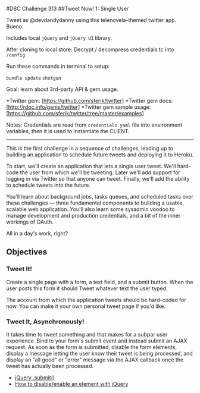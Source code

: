 #DBC Challenge 313
##Tweet Now! 1: Single User

Tweet as @devdandydanny using this telenovela-themed twitter app. Bueno.

Includes local `jQuery` and `jQuery UI` library.

After cloning to local store:
Decrypt / decompress credentials.tc into `/config`

Run these commands in terminal to setup:

`bundle update`
`shotgun`

Goal: learn about 3rd-party API & gem usage.

*Twitter gem: [https://github.com/sferik/twitter]
*Twitter gem docs: [http://rdoc.info/gems/twitter]
*Twitter gem sample usage: [https://github.com/sferik/twitter/tree/master/examples]

Notes:
Credentials are read from `credentials.yaml` file into environment variables, then it is used to instantiate the CLIENT.

<hr>

<div class='tab-pane active' id='objectives'>
<p>This is the first challenge in a sequence of challenges, leading up to building an application to schedule future tweets and deploying it to Heroku.</p>

<p>To start, we&#39;ll create an application that lets a single user tweet. We&#39;ll hard-code the user from which we&#39;ll be tweeting.  Later we&#39;ll add support for logging in via Twitter so that anyone can tweet.  Finally, we&#39;ll add the ability to schedule tweets into the future.</p>

<p>You&#39;ll learn about background jobs, tasks queues, and scheduled tasks over these challenges &mdash; three fundamental components to building a usable, scalable web application.  You&#39;ll also learn some sysadmin voodoo to manage development and production credentials, and a bit of the inner workings of OAuth.</p>

<p>All in a day&#39;s work, right?</p>

<h2 id="toc_0">Objectives</h2>

<h3 id="toc_1">Tweet It!</h3>

<p>Create a single page with a form, a text field, and a submit button.  When the user posts this form it should Tweet whatever text the user typed.</p>

<p>The account from which the application tweets should be hard-coded for now.  You can make it your own personal tweet page if you&#39;d like.</p>

<h3 id="toc_2">Tweet It, Asynchronously!</h3>

<p>It takes time to tweet something and that makes for a subpar user experience.  Bind to your form&#39;s submit event and instead submit an AJAX request.  As soon as the form is submitted, disable the form elements, display a message letting the user know their tweet is being processed, and display an &quot;all good&quot; or &quot;error&quot; message via the AJAX callback once the tweet has actually been processed.</p>

<ul>
<li><a href="http://api.jquery.com/submit/">jQuery .submit()</a></li>
<li><a href="http://jquery-howto.blogspot.com/2008/12/how-to-disableenable-element-with.html">How to disable/enable an element with jQuery</a></li>
</ul>

</div>
